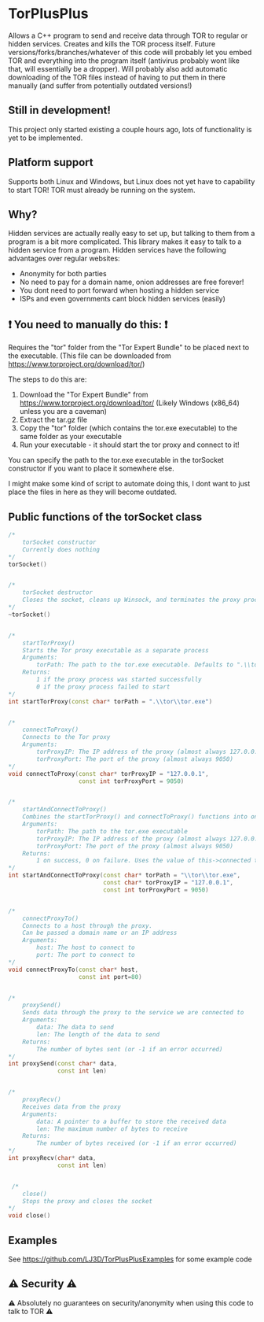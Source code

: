 # TorPlusPlus
Allows a C++ program to send and receive data through TOR to regular or hidden services.
Creates and kills the TOR process itself.
Future versions/forks/branches/whatever of this code will probably let you embed TOR and everything into the program itself (antivirus probably wont like that, will essentially be a dropper).
Will probably also add automatic downloading of the TOR files instead of having to put them in there manually (and suffer from potentially outdated versions!)

## Still in development!
This project only started existing a couple hours ago, lots of functionality is yet to be implemented.

## Platform support
Supports both Linux and Windows, but Linux does not yet have to capability to start TOR! TOR must already be running on the system.


## Why?
Hidden services are actually really easy to set up, but talking to them from a program is a bit more complicated. This library makes it easy to talk to a hidden service from a program.
Hidden services have the following advantages over regular websites:
- Anonymity for both parties
- No need to pay for a domain name, onion addresses are free forever!
- You dont need to port forward when hosting a hidden service
- ISPs and even governments cant block hidden services (easily)

## ❗ You need to manually do this: ❗
Requires the "tor" folder from the "Tor Expert Bundle" to be placed next to the executable.
(This file can be downloaded from https://www.torproject.org/download/tor/)

The steps to do this are:
1. Download the "Tor Expert Bundle" from https://www.torproject.org/download/tor/ (Likely Windows (x86_64) unless you are a caveman)
2. Extract the tar.gz file
3. Copy the "tor" folder (which contains the tor.exe executable) to the same folder as your executable
4. Run your executable - it should start the tor proxy and connect to it!

You can specify the path to the tor.exe executable in the torSocket constructor if you want to place it somewhere else.


I might make some kind of script to automate doing this, I dont want to just place the files in here as they will become outdated.


## Public functions of the torSocket class
```c++
/*
    torSocket constructor
    Currently does nothing
*/
torSocket()


/*
    torSocket destructor
    Closes the socket, cleans up Winsock, and terminates the proxy process
*/
~torSocket()


/*
    startTorProxy()
    Starts the Tor proxy executable as a separate process
    Arguments:
        torPath: The path to the tor.exe executable. Defaults to ".\\tor\\tor.exe"
    Returns:
        1 if the proxy process was started successfully
        0 if the proxy process failed to start
*/
int startTorProxy(const char* torPath = ".\\tor\\tor.exe")


/*
    connectToProxy()
    Connects to the Tor proxy
    Arguments:
        torProxyIP: The IP address of the proxy (almost always 127.0.0.1)
        torProxyPort: The port of the proxy (almost always 9050)
*/
void connectToProxy(const char* torProxyIP = "127.0.0.1",
                    const int torProxyPort = 9050)


/*
    startAndConnectToProxy()
    Combines the startTorProxy() and connectToProxy() functions into one function for convenience
    Arguments:
        torPath: The path to the tor.exe executable
        torProxyIP: The IP address of the proxy (almost always 127.0.0.1)
        torProxyPort: The port of the proxy (almost always 9050)
    Returns:
        1 on success, 0 on failure. Uses the value of this->connected to determine success or failure if this->startTorProxy() returns 1
*/
int startAndConnectToProxy(const char* torPath = "\\tor\\tor.exe",
                           const char* torProxyIP = "127.0.0.1",
                           const int torProxyPort = 9050)


/*
    connectProxyTo()
    Connects to a host through the proxy.
    Can be passed a domain name or an IP address
    Arguments:
        host: The host to connect to
        port: The port to connect to
*/
void connectProxyTo(const char* host, 
                    const int port=80)


/*
    proxySend()
    Sends data through the proxy to the service we are connected to
    Arguments:
        data: The data to send
        len: The length of the data to send
    Returns:
        The number of bytes sent (or -1 if an error occurred)
*/
int proxySend(const char* data, 
              const int len)


/*
    proxyRecv()
    Receives data from the proxy
    Arguments:
        data: A pointer to a buffer to store the received data
        len: The maximum number of bytes to receive
    Returns:
        The number of bytes received (or -1 if an error occurred)
*/
int proxyRecv(char* data, 
              const int len)


 /*
    close()
    Stops the proxy and closes the socket
*/
void close()

```

## Examples
See https://github.com/LJ3D/TorPlusPlusExamples for some example code


## ⚠️ Security ⚠️
⚠️ Absolutely no guarantees on security/anonymity when using this code to talk to TOR ⚠️
